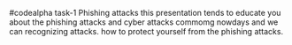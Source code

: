#codealpha task-1 Phishing attacks 
this presentation tends to educate you about the phishing attacks and cyber attacks commomg nowdays and we can recognizing attacks. how to protect yourself from the phishing attacks.
